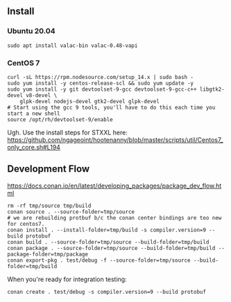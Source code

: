 
## Install

### Ubuntu 20.04

```
sudo apt install valac-bin valac-0.48-vapi
```

### CentOS 7

```
curl -sL https://rpm.nodesource.com/setup_14.x | sudo bash -
sudo yum install -y centos-release-scl && sudo yum update -y
sudo yum install -y git devtoolset-9-gcc devtoolset-9-gcc-c++ libgtk2-devel v8-devel \
    glpk-devel nodejs-devel gtk2-devel glpk-devel
# Start using the gcc 9 tools, you'll have to do this each time you start a new shell
source /opt/rh/devtoolset-9/enable
```

Ugh. Use the install steps for STXXL here:
https://github.com/ngageoint/hootenanny/blob/master/scripts/util/Centos7_only_core.sh#L194


## Development Flow

https://docs.conan.io/en/latest/developing_packages/package_dev_flow.html



```
rm -rf tmp/source tmp/build
conan source . --source-folder=tmp/source
# we are rebuilding protbuf b/c the conan center bindings are too new for centos7.
conan install . --install-folder=tmp/build -s compiler.version=9 --build protobuf
conan build . --source-folder=tmp/source --build-folder=tmp/build
conan package . --source-folder=tmp/source --build-folder=tmp/build --package-folder=tmp/package
conan export-pkg . test/debug -f --source-folder=tmp/source --build-folder=tmp/build
```

When you're ready for integration testing:

```
conan create . test/debug -s compiler.version=9 --build protobuf
```

